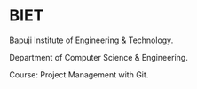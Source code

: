 # BIET
Bapuji Institute of Engineering & Technology.

Department of Computer Science & Engineering.

Course: Project Management with Git.

